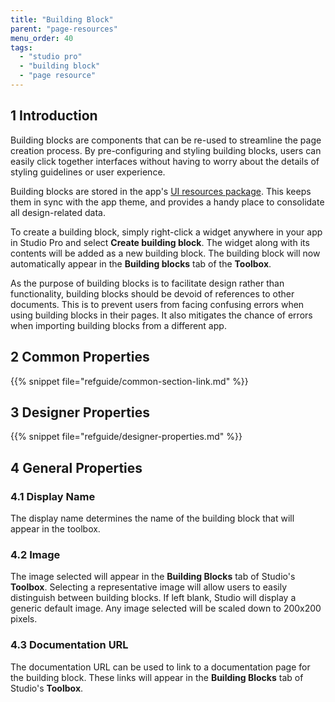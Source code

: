 ```yaml
---
title: "Building Block"
parent: "page-resources"
menu_order: 40
tags:
  - "studio pro"
  - "building block"
  - "page resource"
---
```


## 1 Introduction

Building blocks are components that can be re-used to streamline the page creation process. By pre-configuring and styling building blocks, users can easily click together interfaces without having to worry about the details of styling guidelines or user experience.

Building blocks are stored in the app's [UI resources package](ui-resources-package). This keeps them in sync with the app theme, and provides a handy place to consolidate all design-related data.

To create a building block, simply right-click a widget anywhere in your app in Studio Pro and select **Create building block**. The widget along with its contents will be added as a new building block. The building block will now automatically appear in the **Building blocks** tab of the **Toolbox**.

As the purpose of building blocks is to facilitate design rather than functionality, building blocks should be devoid of references to other documents. This is to prevent users from facing confusing errors when using building blocks in their pages. It also mitigates the chance of errors when importing building blocks from a different app.

## 2 Common Properties

{{% snippet file="refguide/common-section-link.md" %}}

## 3 Designer Properties

{{% snippet file="refguide/designer-properties.md" %}}

## 4 General Properties

### 4.1 Display Name

The display name determines the name of the building block that will appear in the toolbox.

### 4.2 Image

The image selected will appear in the **Building Blocks** tab of Studio's **Toolbox**. Selecting a representative image will allow users to easily distinguish between building blocks. If left blank, Studio will display a generic default image. Any image selected will be scaled down to 200x200 pixels.

### 4.3 Documentation URL

The documentation URL can be used to link to a documentation page for the building block. These links will appear in the **Building Blocks** tab of Studio's **Toolbox**.
